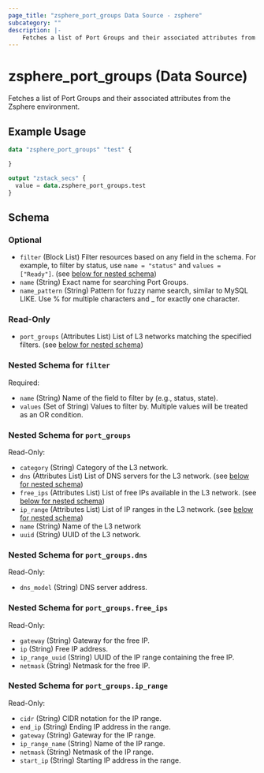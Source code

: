 ```yaml
---
page_title: "zsphere_port_groups Data Source - zsphere"
subcategory: ""
description: |-
    Fetches a list of Port Groups and their associated attributes from the Zsphere environment.
---
```


# zsphere_port_groups (Data Source)

Fetches a list of Port Groups and their associated attributes from the Zsphere environment.

## Example Usage

```terraform
data "zsphere_port_groups" "test" {

}

output "zstack_secs" {
  value = data.zsphere_port_groups.test
}
```

<!-- schema generated by tfplugindocs -->
## Schema

### Optional

- `filter` (Block List) Filter resources based on any field in the schema. For example, to filter by status, use `name = "status"` and `values = ["Ready"]`. (see [below for nested schema](#nestedblock--filter))
- `name` (String) Exact name for searching Port Groups.
- `name_pattern` (String) Pattern for fuzzy name search, similar to MySQL LIKE. Use % for multiple characters and _ for exactly one character.

### Read-Only

- `port_groups` (Attributes List) List of L3 networks matching the specified filters. (see [below for nested schema](#nestedatt--port_groups))

<a id="nestedblock--filter"></a>
### Nested Schema for `filter`

Required:

- `name` (String) Name of the field to filter by (e.g., status, state).
- `values` (Set of String) Values to filter by. Multiple values will be treated as an OR condition.


<a id="nestedatt--port_groups"></a>
### Nested Schema for `port_groups`

Read-Only:

- `category` (String) Category of the L3 network.
- `dns` (Attributes List) List of DNS servers for the L3 network. (see [below for nested schema](#nestedatt--port_groups--dns))
- `free_ips` (Attributes List) List of free IPs available in the L3 network. (see [below for nested schema](#nestedatt--port_groups--free_ips))
- `ip_range` (Attributes List) List of IP ranges in the L3 network. (see [below for nested schema](#nestedatt--port_groups--ip_range))
- `name` (String) Name of the L3 network
- `uuid` (String) UUID of the L3 network.

<a id="nestedatt--port_groups--dns"></a>
### Nested Schema for `port_groups.dns`

Read-Only:

- `dns_model` (String) DNS server address.


<a id="nestedatt--port_groups--free_ips"></a>
### Nested Schema for `port_groups.free_ips`

Read-Only:

- `gateway` (String) Gateway for the free IP.
- `ip` (String) Free IP address.
- `ip_range_uuid` (String) UUID of the IP range containing the free IP.
- `netmask` (String) Netmask for the free IP.


<a id="nestedatt--port_groups--ip_range"></a>
### Nested Schema for `port_groups.ip_range`

Read-Only:

- `cidr` (String) CIDR notation for the IP range.
- `end_ip` (String) Ending IP address in the range.
- `gateway` (String) Gateway for the IP range.
- `ip_range_name` (String) Name of the IP range.
- `netmask` (String) Netmask of the IP range.
- `start_ip` (String) Starting IP address in the range.




